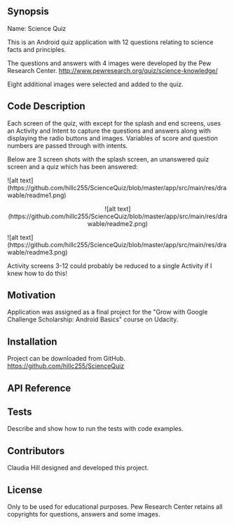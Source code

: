 ## Synopsis

Name:  Science Quiz

This is an Android quiz application with 12 questions relating to science facts and principles.

The questions and answers with 4 images were developed by the Pew Research Center. <http://www.pewresearch.org/quiz/science-knowledge/>

Eight additional images were selected and added to the quiz.



## Code Description

Each screen of the quiz, with except for the splash and end screens, uses an Activity and Intent to capture the questions and answers along with displaying the radio buttons and images.  Variables of score and question numbers are passed through with intents.

Below are 3 screen shots with the splash screen, an unanswered quiz screen and a quiz which has been answered:

<p float="left">
![alt text](https://github.com/hillc255/ScienceQuiz/blob/master/app/src/main/res/drawable/readme1.png) 
</p>
<p align="middle">
![alt text](https://github.com/hillc255/ScienceQuiz/blob/master/app/src/main/res/drawable/readme2.png) 
</p>
<p float="right">
![alt text](https://github.com/hillc255/ScienceQuiz/blob/master/app/src/main/res/drawable/readme3.png)
</p>

Activity screens 3-12 could probably be reduced to a single Activity if I knew how to do this!

## Motivation

Application was assigned as a final project for the "Grow with Google Challenge Scholarship: Android Basics" course on Udacity.

## Installation

Project can be downloaded from GitHub.  
https://github.com/hillc255/ScienceQuiz

## API Reference

## Tests

Describe and show how to run the tests with code examples.

## Contributors

Claudia Hill designed and developed this project.

## License

Only to be used for educational purposes.
Pew Research Center retains all copyrights for questions, answers and some images.
